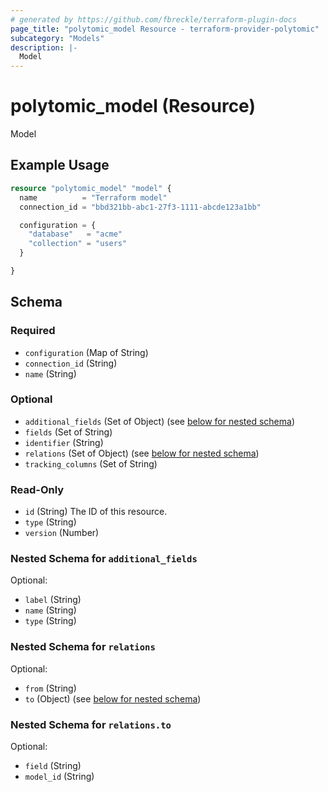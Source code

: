 ```yaml
---
# generated by https://github.com/fbreckle/terraform-plugin-docs
page_title: "polytomic_model Resource - terraform-provider-polytomic"
subcategory: "Models"
description: |-
  Model
---
```


# polytomic_model (Resource)

Model

## Example Usage

```terraform
resource "polytomic_model" "model" {
  name          = "Terraform model"
  connection_id = "bbd321bb-abc1-27f3-1111-abcde123a1bb"

  configuration = {
    "database"   = "acme"
    "collection" = "users"
  }

}
```

<!-- schema generated by tfplugindocs -->
## Schema

### Required

- `configuration` (Map of String)
- `connection_id` (String)
- `name` (String)

### Optional

- `additional_fields` (Set of Object) (see [below for nested schema](#nestedatt--additional_fields))
- `fields` (Set of String)
- `identifier` (String)
- `relations` (Set of Object) (see [below for nested schema](#nestedatt--relations))
- `tracking_columns` (Set of String)

### Read-Only

- `id` (String) The ID of this resource.
- `type` (String)
- `version` (Number)

<a id="nestedatt--additional_fields"></a>
### Nested Schema for `additional_fields`

Optional:

- `label` (String)
- `name` (String)
- `type` (String)


<a id="nestedatt--relations"></a>
### Nested Schema for `relations`

Optional:

- `from` (String)
- `to` (Object) (see [below for nested schema](#nestedobjatt--relations--to))

<a id="nestedobjatt--relations--to"></a>
### Nested Schema for `relations.to`

Optional:

- `field` (String)
- `model_id` (String)


